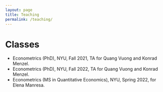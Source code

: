 ```yaml
---
layout: page
title: Teaching
permalink: /teaching/
---
```


# Classes
- Econometrics (PhD), NYU, Fall 2021, TA for Quang Vuong and Konrad Menzel.
- Econometrics (PhD), NYU, Fall 2022, TA for Quang Vuong and Konrad Menzel.
- Econometrics (MS in Quantitative Economics), NYU, Spring 2022, for Elena Manresa.